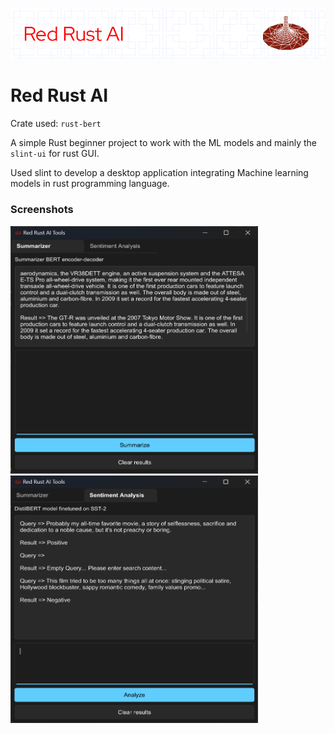 ![Header](./assets/header.png)

# Red Rust AI

Crate used: `rust-bert`

A simple Rust beginner project to work with the ML models and mainly the `slint-ui` for rust GUI.

Used slint to develop a desktop application integrating Machine learning models in rust programming language.

### Screenshots

<img src="./assets/screen-shot-one.png" width=396 height=396> <img src="./assets/screen-shot-two.png" width=396 height=396>